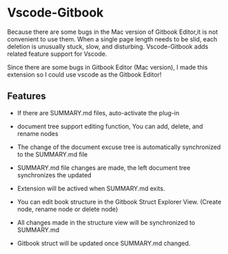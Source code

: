 # Vscode-Gitbook

Because there are some bugs in the Mac version of Gitbook Editor,it is not convenient to use them. When a single page length needs to be slid, each deletion is unusually stuck, slow, and disturbing. Vscode-Gitbook adds related feature support for Vscode.

Since there are some bugs in Gitbook Editor (Mac version), I made this extension so I could use vscode as the Gitbook Editor!

## Features

* If there are SUMMARY.md files, auto-activate the plug-in
* document tree support editing function, You can add, delete, and rename nodes
* The change of the document excuse tree is automatically synchronized to the SUMMARY.md file
* SUMMARY.md file changes are made, the left document tree synchronizes the updated

* Extension will be actived when SUMMARY.md exits.
* You can edit book structure in the Gitbook Struct Explorer View. (Create node, rename node or delete node)
* All changes made in the structure view will be synchronized to SUMMARY.md
* Gitbook struct will be updated once SUMMARY.md changed.
